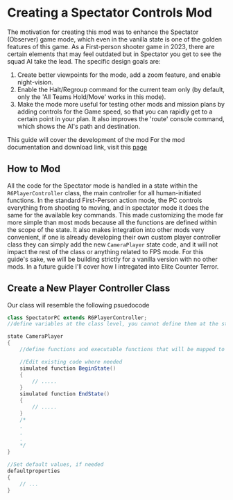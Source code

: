 # Creating a Spectator Controls Mod
The motivation for creating this mod was to enhance the Spectator (Observer) game mode, which even in the vanilla state is one of the golden features of this game. As a First-person shooter game in 2023, there are certain elements that may feel outdated but in Spectator you get to see the squad AI take the lead. The specific design goals are:

1. Create better viewpoints for the mode, add a zoom feature, and enable night-vision.
2. Enable the Halt/Regroup command for the current team only (by default, only the 'All Teams Hold/Move' works in this mode).
3. Make the mode more useful for testing other mods and mission plans by adding controls for the Game speed, so that you can rapidly get to a certain point in your plan. It also improves the 'route' console command, which shows the AI's path and destination.

This guide will cover the development of the mod For the mod documentation and download link, visit this [page](../ECT/ECT_Spectator.md)
## How to Mod 
All the code for the Spectator mode is handled in a state within the `R6PlayerController` class, the main controller for all human-initiated functions. In the standard First-Person action mode, the PC controls everything from shooting to moving, and in spectator mode it does the same for the available key commands. This made customizing the mode far more simple than most mods because all the functions are defined within the scope of the state. It also makes integration into other mods very convenient, if one is already developing their own custom player controller class they can simply add the new `CameraPlayer` state code, and it will not impact the rest of the class or anything related to FPS mode. For this guide's sake, we will be building strictly for a vanilla version with no other mods. In a future guide I'll cover how I intregated into Elite Counter Terror.

## Create a New Player Controller Class
Our class will resemble the following psuedocode
```java
class SpectatorPC extends R6PlayerController;
//define variables at the class level, you cannot define them at the state level

state CameraPlayer
{
    //define functions and executable functions that will be mapped to keys

    //Edit existing code where needed
    simulated function BeginState()
    {
        // .....
    }
    simulated function EndState()
    {
        // .....
    }
    /* 
    .
    .
    .
    */
}

//Set default values, if needed
defaultproperties
{
    // ...
}
```